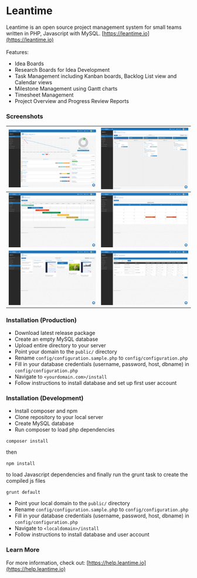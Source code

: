 
# Leantime #

Leantime is an open source project management system for small teams written in PHP, Javascript with MySQL. [https://leantime.io](https://leantime.io)
<br /><br />
Features:
* Idea Boards
* Research Boards for Idea Development
* Task Management including Kanban boards, Backlog List view and Calendar views
* Milestone Management using Gantt charts
* Timesheet Management
* Project Overview and Progress Review Reports  

### Screenshots ###

| ![alt text](public/images/Screenshots/Dashboard.png "Dashboard")        | ![alt text](public/images/Screenshots/ToDos_Kanban.png "Kanban Board")  |
| ------------------------------------------------------------------------|:--------------------------------------------------------------------:|
| ![alt text](public/images/Screenshots/Milestones_Gantt.png "Gantt Charts") | ![alt text](public/images/Screenshots/Calendar.png "Calendar View")      | 
| ![alt text](public/images/Screenshots/Idea_Board.png "Idea Board")       | ![alt text](public/images/Screenshots/Timesheets.png "Timesheets")    |  

### Installation (Production) ###

* Download latest release package
* Create an empty MySQL database
* Upload entire directory to your server 
* Point your domain to the `public/` directory
* Rename `config/configuration.sample.php` to `config/configuration.php`
* Fill in your database credentials (username, password, host, dbname) in `config/configuration.php`
* Navigate to `<yourdomain.com>/install`
* Follow instructions to install database and set up first user account

### Installation (Development) ###

* Install composer and npm 
* Clone repository to your local server
* Create MySQL database
* Run composer to load php dependencies
```
composer install
```
then
```
npm install
```
to load Javascript dependencies and finally run the grunt task to create the compiled js files
```
grunt default
```
* Point your local domain to the `public/` directory
* Rename `config/configuration.sample.ph`p to `config/configuration.php`
* Fill in your database credentials (username, password, host, dbname) in `config/configuration.php`
* Navigate to `<localdomain>/install`
* Follow instructions to install database and user account

### Learn More ###
For more information, check out: [https://help.leantime.io](https://help.leantime.io)